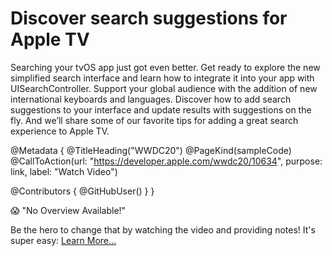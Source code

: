 # Discover search suggestions for Apple TV

Searching your tvOS app just got even better. Get ready to explore the new simplified search interface and learn how to integrate it into your app with UISearchController. Support your global audience with the addition of new international keyboards and languages. Discover how to add search suggestions to your interface and update results with suggestions on the fly. And we’ll share some of our favorite tips for adding a great search experience to Apple TV.

@Metadata {
   @TitleHeading("WWDC20")
   @PageKind(sampleCode)
   @CallToAction(url: "https://developer.apple.com/wwdc20/10634", purpose: link, label: "Watch Video")

   @Contributors {
      @GitHubUser(<replace this with your GitHub handle>)
   }
}

😱 "No Overview Available!"

Be the hero to change that by watching the video and providing notes! It's super easy:
 [Learn More…](https://wwdcnotes.github.io/WWDCNotes/documentation/wwdcnotes/contributing)
